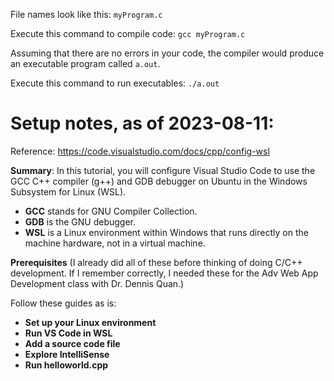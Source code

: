 File names look like this: `myProgram.c`

Execute this command to compile code: `gcc myProgram.c`

Assuming that there are no errors in your code, the compiler would produce an executable program called `a.out`.

Execute this command to run executables: `./a.out`

# Setup notes, as of 2023-08-11:
Reference: https://code.visualstudio.com/docs/cpp/config-wsl

**Summary**: In this tutorial, you will configure Visual Studio Code to use the GCC C++ compiler (g++) and GDB debugger on Ubuntu in the Windows Subsystem for Linux (WSL).
- **GCC** stands for GNU Compiler Collection.
- **GDB** is the GNU debugger.
- **WSL** is a Linux environment within Windows that runs directly on the machine hardware, not in a virtual machine.

**Prerequisites** (I already did all of these before thinking of doing C/C++ development. If I remember correctly, I needed these for the Adv Web App Development class with Dr. Dennis Quan.)

Follow these guides as is:
- **Set up your Linux environment**
- **Run VS Code in WSL**
- **Add a source code file**
- **Explore IntelliSense**
- **Run helloworld.cpp**


